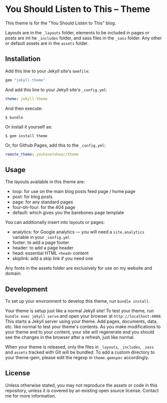 # You Should Listen to This – Theme

This theme is for the "You Should Listen to This" blog.

Layouts are in the `_layouts` folder, elements to be included in pages or posts are int he `_includes` folder, and sass files in the `_sass` folder. Any other or default assets are in the `assets` folder.


## Installation

Add this line to your Jekyll site's `Gemfile`:

```ruby
gem "jekyll-theme"
```

And add this line to your Jekyll site's `_config.yml`:

```yaml
theme: jekyll-theme
```

And then execute:

    $ bundle

Or install it yourself as:

    $ gem install theme
    
Or, for Github Pages, add this to the `_config.yml`:

```yaml
remote_theme: youhavetohear/theme
```

## Usage

The layouts available in this theme are:

- loop: for use on the main blog posts feed page / home page
- post: for blog posts
- page: for any standard pages
- four-oh-four: for the 404 page
- default: which gives you the barebones page template

You can additionally insert into layouts or pages:

- analytics: for Google analytics — you will need a `site.analytics` variable in your `_config.yml`
- footer: to add a page footer
- header: to add a page header
- head: essential HTML `<head>` content
- skiplink: add a skip link if you need one

Any fonts in the assets folder are exclusively for use on my website and domain.

## Development

To set up your environment to develop this theme, run `bundle install`.

Your theme is setup just like a normal Jekyll site! To test your theme, run `bundle exec jekyll serve` and open your browser at `http://localhost:4000`. This starts a Jekyll server using your theme. Add pages, documents, data, etc. like normal to test your theme's contents. As you make modifications to your theme and to your content, your site will regenerate and you should see the changes in the browser after a refresh, just like normal.

When your theme is released, only the files in `_layouts`, `_includes`, `_sass` and `assets` tracked with Git will be bundled.
To add a custom directory to your theme-gem, please edit the regexp in `theme.gemspec` accordingly.

## License

Unless otherwise stated, you may not reproduce the assets or code in this repository, unless it is covered by an existing open source license. Contact me for more information.
